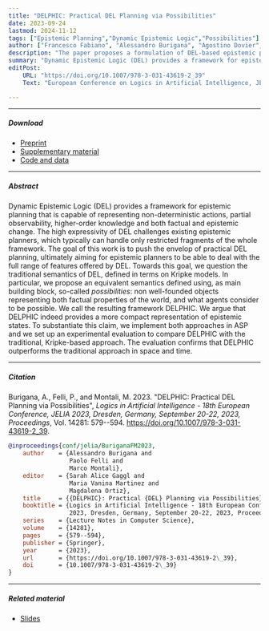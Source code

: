 ```yaml
---
title: "DELPHIC: Practical DEL Planning via Possibilities"
date: 2023-09-24
lastmod: 2024-11-12
tags: ["Epistemic Planning","Dynamic Epistemic Logic","Possibilities"]
author: ["Francesco Fabiano", "Alessandro Burigana", "Agostino Dovier", "Enrico Pontelli"]
description: "The paper proposes a formulation of DEL-based epistemic planning based on a different kind of object, called possibility. JELIA 2023."
summary: "Dynamic Epistemic Logic (DEL) provides a framework for epistemic planning that is capable of representing non-deterministic actions, partial observability, higher-order knowledge and both factual and epistemic change. The high expressivity of DEL challenges existing epistemic planners, which typically can handle only restricted fragments of the whole framework. The goal of this work is to push the envelop of practical DEL planning, ultimately aiming for epistemic planners to be able to deal with the full range of features offered by DEL. Towards this goal, we question the traditional semantics of DEL, defined in terms on Kripke models. In particular, we propose an equivalent semantics defined using, as main building block, so-called *possibilities*: non well-founded objects representing both factual properties of the world, and what agents consider to be possible. We call the resulting framework DELPHIC. We argue that DELPHIC indeed provides a more compact representation of epistemic states. To substantiate this claim, we implement both approaches in ASP and we set up an experimental evaluation to compare DELPHIC with the traditional, Kripke-based approach. The evaluation confirms that DELPHIC outperforms the traditional approach in space and time." 
editPost:
    URL: "https://doi.org/10.1007/978-3-031-43619-2_39"
    Text: "European Conference on Logics in Artificial Intelligence, JELIA 2023"

---
```


---

##### Download

+ [Preprint](https://arxiv.org/abs/2307.15451)
+ [Supplementary material](supplementary.pdf)
+ [Code and data](https://github.com/a-burigana/delphic_asp)

---

##### Abstract

Dynamic Epistemic Logic (DEL) provides a framework for epistemic planning that is capable of representing non-deterministic actions, partial observability, higher-order knowledge and both factual and epistemic change. The high expressivity of DEL challenges existing epistemic planners, which typically can handle only restricted fragments of the whole framework. The goal of this work is to push the envelop of practical DEL planning, ultimately aiming for epistemic planners to be able to deal with the full range of features offered by DEL. Towards this goal, we question the traditional semantics of DEL, defined in terms on Kripke models. In particular, we propose an equivalent semantics defined using, as main building block, so-called *possibilities*: non well-founded objects representing both factual properties of the world, and what agents consider to be possible. We call the resulting framework DELPHIC. We argue that DELPHIC indeed provides a more compact representation of epistemic states. To substantiate this claim, we implement both approaches in ASP and we set up an experimental evaluation to compare DELPHIC with the traditional, Kripke-based approach. The evaluation confirms that DELPHIC outperforms the traditional approach in space and time.

---

##### Citation

Burigana, A., Felli, P., and Montali, M. 2023. "DELPHIC: Practical DEL Planning via Possibilities", *Logics in Artificial Intelligence - 18th European Conference, JELIA 2023, Dresden, Germany, September 20-22, 2023, Proceedings*, Vol. 14281: 579--594. https://doi.org/10.1007/978-3-031-43619-2_39.

```BibTeX
@inproceedings{conf/jelia/BuriganaFM2023,
    author    = {Alessandro Burigana and
                 Paolo Felli and
                 Marco Montali},
    editor    = {Sarah Alice Gaggl and
                 Maria Vanina Martinez and
                 Magdalena Ortiz},
    title     = {{DELPHIC}: Practical {DEL} Planning via Possibilities},
    booktitle = {Logics in Artificial Intelligence - 18th European Conference, {JELIA}
                 2023, Dresden, Germany, September 20-22, 2023, Proceedings},
    series    = {Lecture Notes in Computer Science},
    volume    = {14281},
    pages     = {579--594},
    publisher = {Springer},
    year      = {2023},
    url       = {https://doi.org/10.1007/978-3-031-43619-2\_39},
    doi       = {10.1007/978-3-031-43619-2\_39}
}
```

---

##### Related material

+ [Slides](slides.pdf)

